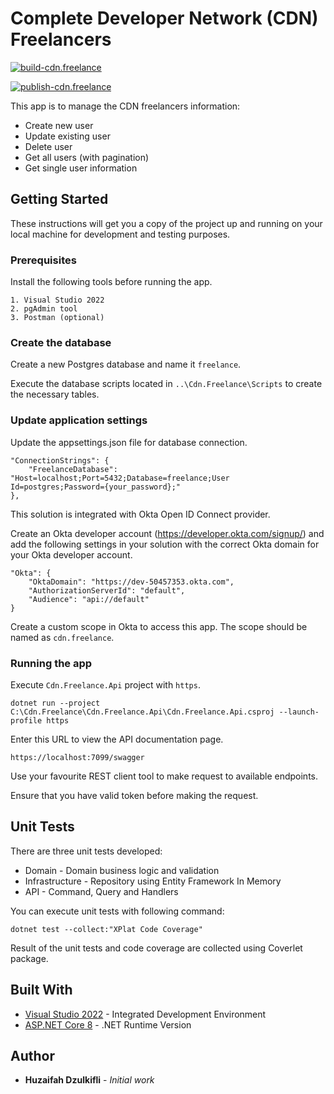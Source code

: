 # Complete Developer Network (CDN) Freelancers

[![build-cdn.freelance](https://github.com/huzaifah/Cdn.Freelance/actions/workflows/build.yml/badge.svg)](https://github.com/huzaifah/Cdn.Freelance/actions/workflows/build.yml)

[![publish-cdn.freelance](https://github.com/huzaifah/Cdn.Freelance/actions/workflows/publish.yml/badge.svg)](https://github.com/huzaifah/Cdn.Freelance/actions/workflows/publish.yml)

This app is to manage the CDN freelancers information:
* Create new user
* Update existing user
* Delete user
* Get all users (with pagination)
* Get single user information

## Getting Started

These instructions will get you a copy of the project up and running on your local machine for development and testing purposes.

### Prerequisites

Install the following tools before running the app.

```
1. Visual Studio 2022
2. pgAdmin tool
3. Postman (optional)
```

### Create the database

Create a new Postgres database and name it `freelance`.

Execute the database scripts located in `..\Cdn.Freelance\Scripts` to create the necessary tables.

### Update application settings

Update the appsettings.json file for database connection.

```
"ConnectionStrings": {
    "FreelanceDatabase": "Host=localhost;Port=5432;Database=freelance;User Id=postgres;Password={your_password};"
},
```

This solution is integrated with Okta Open ID Connect provider.

Create an Okta developer account (https://developer.okta.com/signup/) and add the following settings in your solution with the correct Okta domain for your Okta developer account.

```
"Okta": {
    "OktaDomain": "https://dev-50457353.okta.com",
    "AuthorizationServerId": "default",
    "Audience": "api://default"
}
```

Create a custom scope in Okta to access this app. The scope should be named as `cdn.freelance`.

### Running the app

Execute `Cdn.Freelance.Api` project with `https`.

```
dotnet run --project C:\Cdn.Freelance\Cdn.Freelance.Api\Cdn.Freelance.Api.csproj --launch-profile https
```

Enter this URL to view the API documentation page.

```
https://localhost:7099/swagger
```

Use your favourite REST client tool to make request to available endpoints.

Ensure that you have valid token before making the request.

## Unit Tests

There are three unit tests developed:

* Domain - Domain business logic and validation
* Infrastructure - Repository using Entity Framework In Memory
* API - Command, Query and Handlers

You can execute unit tests with following command:

```
dotnet test --collect:"XPlat Code Coverage"
```

Result of the unit tests and code coverage are collected using Coverlet package.

## Built With

* [Visual Studio 2022](https://visualstudio.microsoft.com/vs/) - Integrated Development Environment
* [ASP.NET Core 8](https://dotnet.microsoft.com/en-us/download/dotnet/8.0) - .NET Runtime Version

## Author

* **Huzaifah Dzulkifli** - *Initial work*